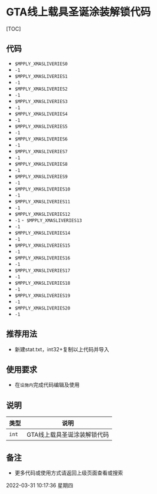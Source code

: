 # GTA线上载具圣诞涂装解锁代码

[TOC]
    
## 代码

- `$MPPLY_XMASLIVERIES0`
- `-1`
- `$MPPLY_XMASLIVERIES1`
- `-1`
- `$MPPLY_XMASLIVERIES2`
- `-1`
- `$MPPLY_XMASLIVERIES3`
- `-1`
- `$MPPLY_XMASLIVERIES4`
- `-1`
- `$MPPLY_XMASLIVERIES5`
- `-1`
- `$MPPLY_XMASLIVERIES6`
- `-1`
- `$MPPLY_XMASLIVERIES7`
- `-1`
- `$MPPLY_XMASLIVERIES8`
- `-1`
- `$MPPLY_XMASLIVERIES9`
- `-1`
- `$MPPLY_XMASLIVERIES10`
- `-1`
- `$MPPLY_XMASLIVERIES11`
- `-1`
- `$MPPLY_XMASLIVERIES12`
- `-1`
-` $MPPLY_XMASLIVERIES13`
- `-1`
- `$MPPLY_XMASLIVERIES14`
- `-1`
- `$MPPLY_XMASLIVERIES15`
- `-1`
- `$MPPLY_XMASLIVERIES16`
- `-1`
- `$MPPLY_XMASLIVERIES17`
- `-1`
- `$MPPLY_XMASLIVERIES18`
- `-1`
- `$MPPLY_XMASLIVERIES19`
- `-1`
- `$MPPLY_XMASLIVERIES20`
- `-1`

## 推荐用法
- 新建stat.txt，int32+复制以上代码并导入

## 使用要求
- 在`设施内`完成代码编辑及使用


## 说明 

|类型|说明|
|:-----|-----                           |
|`int`  | GTA线上载具圣诞涂装解锁代码 |

## 备注

- 更多代码或使用方式请返回上级页面查看或搜索

2022-03-31 10:17:36 星期四
